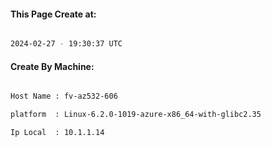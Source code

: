 
   
#### This Page Create at:

```bash

2024-02-27 - 19:30:37 UTC

```

#### Create By Machine:

```bash

Host Name : fv-az532-606

platform  : Linux-6.2.0-1019-azure-x86_64-with-glibc2.35

Ip Local  : 10.1.1.14

```

